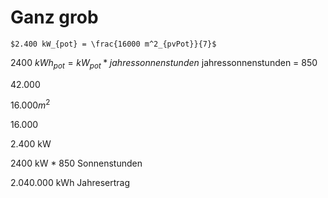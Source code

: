 # Ganz grob



	$2.400 kW_{pot} = \frac{16000 m^2_{pvPot}}{7}$

$2400$
$kWh_{pot} = kW_{pot} * jahressonnenstunden$
jahressonnenstunden = 850

42.000

$16.000 m^{2}$

16.000

2.400 kW

2400 kW * 850 Sonnenstunden

2.040.000 kWh Jahresertrag 
